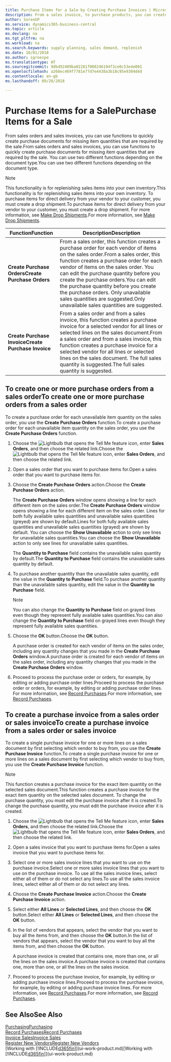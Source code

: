 ```yaml
---
title: Purchase Items for a Sale by Creating Purchase Invoices | Microsoft Docs
description: From a sales invoice, to purchase products, you can create a purchase invoice for a vendor or supplier.
author: SorenGP
ms.service: dynamics365-business-central
ms.topic: article
ms.devlang: na
ms.tgt_pltfrm: na
ms.workload: na
ms.search.keywords: supply planning, sales demand, replenish
ms.date: 10/01/2018
ms.author: sgroespe
ms.translationtype: HT
ms.sourcegitcommit: 9dbd92409ba02281f008246194f3ce0c53e4e001
ms.openlocfilehash: a268ec469f7781e77d7e4438a3b18c95e9304d4d
ms.contentlocale: en-gb
ms.lasthandoff: 09/28/2018

---
```

# <a name="purchase-items-for-a-sale"></a><span data-ttu-id="5822d-103">Purchase Items for a Sale</span><span class="sxs-lookup"><span data-stu-id="5822d-103">Purchase Items for a Sale</span></span>
<span data-ttu-id="5822d-104">From sales orders and sales invoices, you can use functions to quickly create purchase documents for missing item quantities that are required by the sale.</span><span class="sxs-lookup"><span data-stu-id="5822d-104">From sales orders and sales invoices, you can use functions to quickly create purchase documents for missing item quantities that are required by the sale.</span></span> <span data-ttu-id="5822d-105">You can use two different functions depending on the document type.</span><span class="sxs-lookup"><span data-stu-id="5822d-105">You can use two different functions depending on the document type.</span></span>

> [!Note]
> <span data-ttu-id="5822d-106">This functionality is for replenishing sales items into your own inventory.</span><span class="sxs-lookup"><span data-stu-id="5822d-106">This functionality is for replenishing sales items into your own inventory.</span></span> <span data-ttu-id="5822d-107">To purchase items for direct delivery from your vendor to your customer, you must create a drop shipment.</span><span class="sxs-lookup"><span data-stu-id="5822d-107">To purchase items for direct delivery from your vendor to your customer, you must create a drop shipment.</span></span> <span data-ttu-id="5822d-108">For more information, see [Make Drop Shipments](sales-how-drop-shipment.md).</span><span class="sxs-lookup"><span data-stu-id="5822d-108">For more information, see [Make Drop Shipments](sales-how-drop-shipment.md).</span></span>   

|<span data-ttu-id="5822d-109">Function</span><span class="sxs-lookup"><span data-stu-id="5822d-109">Function</span></span>|<span data-ttu-id="5822d-110">Description</span><span class="sxs-lookup"><span data-stu-id="5822d-110">Description</span></span>|
|--------|-----------|
|<span data-ttu-id="5822d-111">**Create Purchase Orders**</span><span class="sxs-lookup"><span data-stu-id="5822d-111">**Create Purchase Orders**</span></span>|<span data-ttu-id="5822d-112">From a sales order, this function creates a purchase order for each vendor of items on the sales order.</span><span class="sxs-lookup"><span data-stu-id="5822d-112">From a sales order, this function creates a purchase order for each vendor of items on the sales order.</span></span> <span data-ttu-id="5822d-113">You can edit the purchase quantity before you create the purchase orders.</span><span class="sxs-lookup"><span data-stu-id="5822d-113">You can edit the purchase quantity before you create the purchase orders.</span></span> <span data-ttu-id="5822d-114">Only unavailable sales quantities are suggested.</span><span class="sxs-lookup"><span data-stu-id="5822d-114">Only unavailable sales quantities are suggested.</span></span>
|<span data-ttu-id="5822d-115">**Create Purchase Invoice**</span><span class="sxs-lookup"><span data-stu-id="5822d-115">**Create Purchase Invoice**</span></span>|<span data-ttu-id="5822d-116">From a sales order and from a sales invoice, this function creates a purchase invoice for a selected vendor for all lines or selected lines on the sales document.</span><span class="sxs-lookup"><span data-stu-id="5822d-116">From a sales order and from a sales invoice, this function creates a purchase invoice for a selected vendor for all lines or selected lines on the sales document.</span></span> <span data-ttu-id="5822d-117">The full sales quantity is suggested.</span><span class="sxs-lookup"><span data-stu-id="5822d-117">The full sales quantity is suggested.</span></span>|

## <a name="to-create-one-or-more-purchase-orders-from-a-sales-order"></a><span data-ttu-id="5822d-118">To create one or more purchase orders from a sales order</span><span class="sxs-lookup"><span data-stu-id="5822d-118">To create one or more purchase orders from a sales order</span></span>
<span data-ttu-id="5822d-119">To create a purchase order for each unavailable item quantity on the sales order, you use the **Create Purchase Orders** function.</span><span class="sxs-lookup"><span data-stu-id="5822d-119">To create a purchase order for each unavailable item quantity on the sales order, you use the **Create Purchase Orders** function.</span></span>

1. <span data-ttu-id="5822d-120">Choose the ![Lightbulb that opens the Tell Me feature](media/ui-search/search_small.png "Tell me what you want to do") icon, enter **Sales Orders**, and then choose the related link.</span><span class="sxs-lookup"><span data-stu-id="5822d-120">Choose the ![Lightbulb that opens the Tell Me feature](media/ui-search/search_small.png "Tell me what you want to do") icon, enter **Sales Orders**, and then choose the related link.</span></span>
2. <span data-ttu-id="5822d-121">Open a sales order that you want to purchase items for.</span><span class="sxs-lookup"><span data-stu-id="5822d-121">Open a sales order that you want to purchase items for.</span></span>
3. <span data-ttu-id="5822d-122">Choose the **Create Purchase Orders** action.</span><span class="sxs-lookup"><span data-stu-id="5822d-122">Choose the **Create Purchase Orders** action.</span></span>

    <span data-ttu-id="5822d-123">The **Create Purchase Orders** window opens showing a line for each different item on the sales order.</span><span class="sxs-lookup"><span data-stu-id="5822d-123">The **Create Purchase Orders** window opens showing a line for each different item on the sales order.</span></span> <span data-ttu-id="5822d-124">Lines for both fully available sales quantities and unavailable sales quantities (greyed) are shown by default.</span><span class="sxs-lookup"><span data-stu-id="5822d-124">Lines for both fully available sales quantities and unavailable sales quantities (grayed) are shown by default.</span></span> <span data-ttu-id="5822d-125">You can choose the **Show Unavailable** action to only see lines for unavailable sales quantities.</span><span class="sxs-lookup"><span data-stu-id="5822d-125">You can choose the **Show Unavailable** action to only see lines for unavailable sales quantities.</span></span>

    <span data-ttu-id="5822d-126">The **Quantity to Purchase** field contains the unavailable sales quantity by default.</span><span class="sxs-lookup"><span data-stu-id="5822d-126">The **Quantity to Purchase** field contains the unavailable sales quantity by default.</span></span>
4. <span data-ttu-id="5822d-127">To purchase another quantity than the unavailable sales quantity, edit the value in the **Quantity to Purchase** field.</span><span class="sxs-lookup"><span data-stu-id="5822d-127">To purchase another quantity than the unavailable sales quantity, edit the value in the **Quantity to Purchase** field.</span></span>

    > [!NOTE]  
    >   <span data-ttu-id="5822d-128">You can also change the **Quantity to Purchase** field on grayed lines even though they represent fully available sales quantities.</span><span class="sxs-lookup"><span data-stu-id="5822d-128">You can also change the **Quantity to Purchase** field on grayed lines even though they represent fully available sales quantities.</span></span>
5. <span data-ttu-id="5822d-129">Choose the **OK** button.</span><span class="sxs-lookup"><span data-stu-id="5822d-129">Choose the **OK** button.</span></span>

    <span data-ttu-id="5822d-130">A purchase order is created for each vendor of items on the sales order, including any quantity changes that you made in the **Create Purchase Orders** window.</span><span class="sxs-lookup"><span data-stu-id="5822d-130">A purchase order is created for each vendor of items on the sales order, including any quantity changes that you made in the **Create Purchase Orders** window.</span></span>
7. <span data-ttu-id="5822d-131">Proceed to process the purchase order or orders, for example, by editing or adding purchase order lines.</span><span class="sxs-lookup"><span data-stu-id="5822d-131">Proceed to process the purchase order or orders, for example, by editing or adding purchase order lines.</span></span> <span data-ttu-id="5822d-132">For more information, see [Record Purchases](purchasing-how-record-purchases.md).</span><span class="sxs-lookup"><span data-stu-id="5822d-132">For more information, see [Record Purchases](purchasing-how-record-purchases.md).</span></span>


## <a name="to-create-a-purchase-invoice-from-a-sales-order-or-sales-invoice"></a><span data-ttu-id="5822d-133">To create a purchase invoice from a sales order or sales invoice</span><span class="sxs-lookup"><span data-stu-id="5822d-133">To create a purchase invoice from a sales order or sales invoice</span></span>
<span data-ttu-id="5822d-134">To create a single purchase invoice for one or more lines on a sales document by first selecting which vendor to buy from, you use the **Create Purchase Invoice** function.</span><span class="sxs-lookup"><span data-stu-id="5822d-134">To create a single purchase invoice for one or more lines on a sales document by first selecting which vendor to buy from, you use the **Create Purchase Invoice** function.</span></span>

> [!NOTE]  
>   <span data-ttu-id="5822d-135">This function creates a purchase invoice for the exact item quantity on the selected sales document.</span><span class="sxs-lookup"><span data-stu-id="5822d-135">This function creates a purchase invoice for the exact item quantity on the selected sales document.</span></span> <span data-ttu-id="5822d-136">To change the purchase quantity, you must edit the purchase invoice after it is created.</span><span class="sxs-lookup"><span data-stu-id="5822d-136">To change the purchase quantity, you must edit the purchase invoice after it is created.</span></span>  

1. <span data-ttu-id="5822d-137">Choose the ![Lightbulb that opens the Tell Me feature](media/ui-search/search_small.png "Tell me what you want to do") icon, enter **Sales Orders**, and then choose the related link.</span><span class="sxs-lookup"><span data-stu-id="5822d-137">Choose the ![Lightbulb that opens the Tell Me feature](media/ui-search/search_small.png "Tell me what you want to do") icon, enter **Sales Orders**, and then choose the related link.</span></span>
2. <span data-ttu-id="5822d-138">Open a sales invoice that you want to purchase items for.</span><span class="sxs-lookup"><span data-stu-id="5822d-138">Open a sales invoice that you want to purchase items for.</span></span>
3. <span data-ttu-id="5822d-139">Select one or more sales invoice lines that you want to use on the purchase invoice.</span><span class="sxs-lookup"><span data-stu-id="5822d-139">Select one or more sales invoice lines that you want to use on the purchase invoice.</span></span> <span data-ttu-id="5822d-140">To use all the sales invoice lines, select either all of them or do not select any lines.</span><span class="sxs-lookup"><span data-stu-id="5822d-140">To use all the sales invoice lines, select either all of them or do not select any lines.</span></span>
4. <span data-ttu-id="5822d-141">Choose the **Create Purchase Invoice** action.</span><span class="sxs-lookup"><span data-stu-id="5822d-141">Choose the **Create Purchase Invoice** action.</span></span>
5. <span data-ttu-id="5822d-142">Select either **All Lines** or **Selected Lines**, and then choose the **OK** button.</span><span class="sxs-lookup"><span data-stu-id="5822d-142">Select either **All Lines** or **Selected Lines**, and then choose the **OK** button.</span></span>  
6. <span data-ttu-id="5822d-143">In the list of vendors that appears, select the vendor that you want to buy all the items from, and then choose the **OK** button.</span><span class="sxs-lookup"><span data-stu-id="5822d-143">In the list of vendors that appears, select the vendor that you want to buy all the items from, and then choose the **OK** button.</span></span>

    <span data-ttu-id="5822d-144">A purchase invoice is created that contains one, more than one, or all the lines on the sales invoice.</span><span class="sxs-lookup"><span data-stu-id="5822d-144">A purchase invoice is created that contains one, more than one, or all the lines on the sales invoice.</span></span>
7. <span data-ttu-id="5822d-145">Proceed to process the purchase invoice, for example, by editing or adding purchase invoice lines.</span><span class="sxs-lookup"><span data-stu-id="5822d-145">Proceed to process the purchase invoice, for example, by editing or adding purchase invoice lines.</span></span> <span data-ttu-id="5822d-146">For more information, see [Record Purchases](purchasing-how-record-purchases.md).</span><span class="sxs-lookup"><span data-stu-id="5822d-146">For more information, see [Record Purchases](purchasing-how-record-purchases.md).</span></span>

## <a name="see-also"></a><span data-ttu-id="5822d-147">See Also</span><span class="sxs-lookup"><span data-stu-id="5822d-147">See Also</span></span>
[<span data-ttu-id="5822d-148">Purchasing</span><span class="sxs-lookup"><span data-stu-id="5822d-148">Purchasing</span></span>](purchasing-manage-purchasing.md)  
[<span data-ttu-id="5822d-149">Record Purchases</span><span class="sxs-lookup"><span data-stu-id="5822d-149">Record Purchases</span></span>](purchasing-how-record-purchases.md)  
[<span data-ttu-id="5822d-150">Invoice Sales</span><span class="sxs-lookup"><span data-stu-id="5822d-150">Invoice Sales</span></span>](sales-how-invoice-sales.md)  
[<span data-ttu-id="5822d-151">Register New Vendors</span><span class="sxs-lookup"><span data-stu-id="5822d-151">Register New Vendors</span></span>](purchasing-how-register-new-vendors.md)  
<span data-ttu-id="5822d-152">[Working with [!INCLUDE[d365fin](includes/d365fin_md.md)]](ui-work-product.md)</span><span class="sxs-lookup"><span data-stu-id="5822d-152">[Working with [!INCLUDE[d365fin](includes/d365fin_md.md)]](ui-work-product.md)</span></span>


